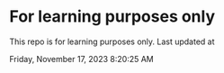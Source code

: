 # For learning purposes only
This repo is for learning purposes only.
Last updated at

Friday, November 17, 2023 8:20:25 AM

